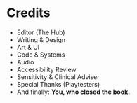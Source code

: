 # Credits

- Editor (The Hub)
- Writing & Design
- Art & UI
- Code & Systems
- Audio
- Accessibility Review
- Sensitivity & Clinical Adviser
- Special Thanks (Playtesters)
- And finally: **You, who closed the book.**